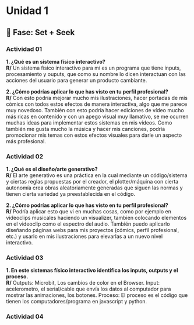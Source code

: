 # Unidad 1

## 🔎 Fase: Set + Seek

### Actividad 01

**1. ¿Qué es un sistema físico interactivo?**  
**R/**  Un sistema físico interactivo para mí es un programa que tiene inputs, procesamiento y ouputs, que como su nombre lo dicen interactuan con las acciones del usuario para generar un producto cambiante.  

**2. ¿Cómo podrías aplicar lo que has visto en tu perfil profesional?**  
**R/** Con esto podría mejorar mucho mis ilustraciones, hacer portadas de mis cómics con todos estos efectos de manera interactiva, algo que me parece muy novedoso. También con esto podría hacer ediciones de vídeo mucho más ricas en contenido y con un apego visual muy llamativo, se me ocurren muchas ideas para implementar estos sistemas en mis vídeos. Como también me gusta mucho la música y hacer mis canciones, podría promocionar mis temas con estos efectos visuales para darle un aspecto más profesional.

### Actividad 02  

**1. ¿Qué es el diseño/arte generativo?**  
**R/** El arte generativo es una práctica en la cual mediante un código/sistema y ciertas reglas propuestas por el creador, el plotter/máquina con cierta autonomía crea obras aleatoriamente generadas que siguen las normas y tienen cierta variedad ya preestablecida en el código.  

**2. ¿Cómo podrías aplicar lo que has visto en tu perfil profesional?**  
**R/** Podría aplicar esto que vi en muchas cosas, como por ejemplo en videoclips musicales haciendo un visualizer, tambien colocando elementos en el videoclip como el espectro del audio. También puedo aplicarlo diseñando páginas webs para mis proyectos (cómics, perfil profesional, etc.) y usarlo en mis ilustraciones para elevarlas a un nuevo nivel interactivo.  

### Actividad 03

**1. En este sistemas físico interactivo identifica los inputs, outputs y el proceso.**  
**R/** Outputs: Microbit, Los cambios de color en el Browser.
Input: acelerometro, el serial/cable que envía los datos al computador para mostrar las animaciones, los botones. 
Proceso: El proceso es el código que tienen los computadores/programa en javascript y python.

### Actividad 04

